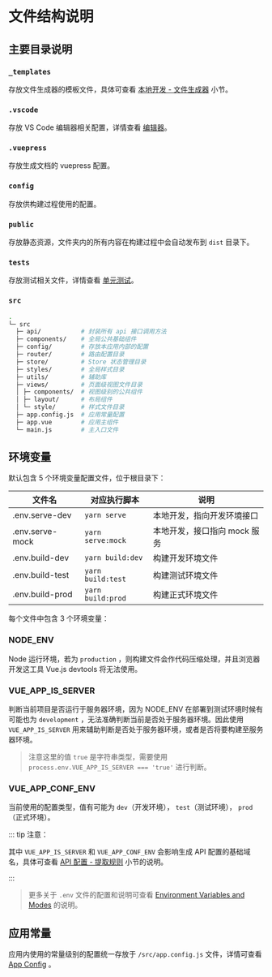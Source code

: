 # 文件结构说明

## 主要目录说明

### `_templates`

存放文件生成器的模板文件，具体可查看 [本地开发 - 文件生成器](development.md#文件生成器) 小节。

### `.vscode`

存放 VS Code 编辑器相关配置，详情查看 [编辑器](editor.md#visual-studio-code)。

### `.vuepress`

存放生成文档的 vuepress 配置。

### `config`

存放供构建过程使用的配置。

### `public`

存放静态资源，文件夹内的所有内容在构建过程中会自动发布到 `dist` 目录下。

### `tests`

存放测试相关文件，详情查看 [单元测试](unit-test.md)。

### `src`

```bash
.
└─ src
  ├─ api/           # 封装所有 api 接口调用方法
  ├─ components/    # 全局公共基础组件
  ├─ config/        # 存放本应用内部的配置
  ├─ router/        # 路由配置目录
  ├─ store/         # Store 状态管理目录
  ├─ styles/        # 全局样式目录
  ├─ utils/         # 辅助库
  ├─ views/         # 页面级视图文件目录
  │ ├─ components/  # 视图级别的公共组件
  │ ├─ layout/      # 布局组件
  │ └─ style/       # 样式文件目录
  ├─ app.config.js  # 应用常量配置
  ├─ app.vue        # 应用主组件
  └─ main.js        # 主入口文件
```

## 环境变量

默认包含 5 个环境变量配置文件，位于根目录下：

| 文件名          | 对应执行脚本      | 说明                         |
| --------------- | ----------------- | ---------------------------- |
| .env.serve-dev  | `yarn serve`      | 本地开发，指向开发环境接口   |
| .env.serve-mock | `yarn serve:mock` | 本地开发，接口指向 mock 服务 |
| .env.build-dev  | `yarn build:dev`  | 构建开发环境文件             |
| .env.build-test | `yarn build:test` | 构建测试环境文件             |
| .env.build-prod | `yarn build:prod` | 构建正式环境文件             |

每个文件中包含 3 个环境变量：

### NODE_ENV

Node 运行环境，若为 `production` ，则构建文件会作代码压缩处理，并且浏览器开发这工具 Vue.js devtools 将无法使用。

### VUE_APP_IS_SERVER

判断当前项目是否运行于服务器环境，因为 NODE_ENV 在部署到测试环境时候有可能也为 `development` ，无法准确判断当前是否处于服务器环境。因此使用 `VUE_APP_IS_SERVER` 用来辅助判断是否处于服务器环境，或者是否将要构建至服务器环境。

> 注意这里的值 `true` 是字符串类型，需要使用 `process.env.VUE_APP_IS_SERVER === 'true'` 进行判断。

### VUE_APP_CONF_ENV

当前使用的配置类型，值有可能为 `dev`（开发环境）， `test`（测试环境）， `prod`（正式环境）。

::: tip 注意：

其中 `VUE_APP_IS_SERVER` 和 `VUE_APP_CONF_ENV` 会影响生成 API 配置的基础域名，具体可查看 [API 配置 - 提取规则](api.md#提取规则) 小节的说明。

:::

> 更多关于 `.env` 文件的配置和说明可查看 [Environment Variables and Modes](https://cli.vuejs.org/guide/mode-and-env.html) 的说明。

## 应用常量

应用内使用的常量级别的配置统一存放于 `/src/app.config.js` 文件，详情可查看 [App Config](app-config.md) 。
